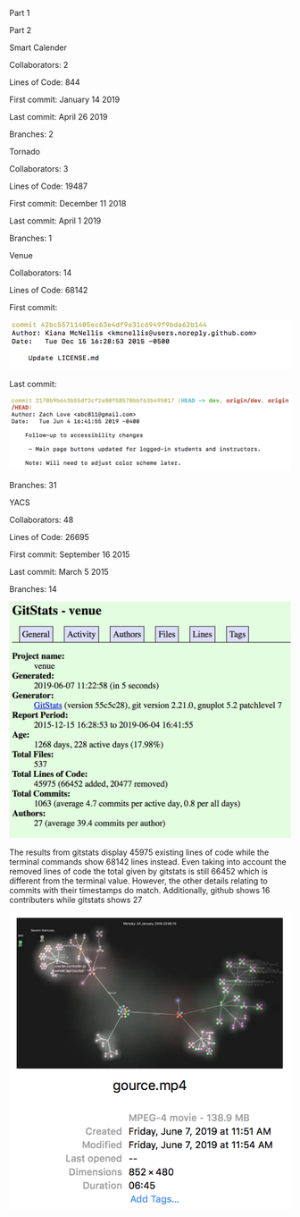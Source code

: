 


Part 1




Part 2


Smart Calender

Collaborators: 2

Lines of Code: 844

First commit: January 14 2019

Last commit: April 26 2019

Branches: 2


Tornado

Collaborators: 3

Lines of Code: 19487

First commit: December 11 2018

Last commit: April 1 2019

Branches: 1




Venue

Collaborators: 14

Lines of Code: 68142

First commit:

![First commit](https://github.com/sriyuthsagi/CSCI-4961-Open-Source-Software/blob/master/labs/lab-03/Screenshot%202019-06-07%2010.58.05.png)

Last commit:

![Last commit](https://github.com/sriyuthsagi/CSCI-4961-Open-Source-Software/blob/master/labs/lab-03/Screenshot%202019-06-07%2010.58.18.png)

Branches: 31



YACS

Collaborators: 48

Lines of Code: 26695

First commit: September 16 2015

Last commit: March 5 2015

Branches: 14




![gitstats](https://github.com/sriyuthsagi/CSCI-4961-Open-Source-Software/blob/master/labs/lab-03/Screenshot%202019-06-07%2011.24.18.png)

The results from gitstats display 45975 existing lines of code while the terminal commands show 68142 lines instead. Even taking into account the removed lines of code the total given by gitstats is still 66452 which is different from the terminal value. However, the other details relating to commits with their timestamps do match. Additionally, github shows 16 contributers while gitstats shows 27

![gource](https://github.com/sriyuthsagi/CSCI-4961-Open-Source-Software/blob/master/labs/lab-03/Screenshot%202019-06-07%2011.57.35.png)

